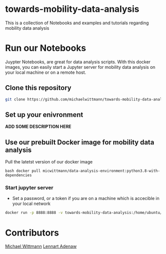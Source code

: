 # towards-mobility-data-analysis
This is a collection of Notebooks and examples and tutorials regarding mobility data analysis

# Run our Notebooks
Juypter Notebooks, are great for data analysis scripts. With this docker images, you can easily start a Jupyter server for mobility data analysis on your local machine or on a remote host. 

## Clone this repository

```bash
git clone https://github.com/michaelwittmann/towards-mobility-data-analysis.git
```

## Set up your enivronment
**ADD SOME DESCRIPTION HERE**

## Use our prebuilt Docker image for mobility data analysis
Pull the latetst version of our docker image
```
bash docker pull micwittmann/data-analysis-environment:python3.8-with-dependencies
```
### Start jupyter server
- Set a password, or a token if you are on a machine which is accecible in your local network
```bash
docker run -p 8888:8888 -v towards-mobility-data-analysis:/home/ubuntu/ --name jupyter-server micwittmann/data-analysis-environment:python3.8-with-dependencies jupyter notebook --allow-root --ip=0.0.0.0 --no-browser --NotebookApp.token='' --NotebookApp.password=''
```

# Contributors
[Michael Wittmann](https://github.com/michaelwittmann)
[Lennart Adenaw](https://github.com/ladenaw)
